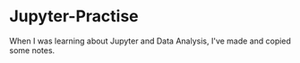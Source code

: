 # Jupyter-Practise
When I was learning about Jupyter and Data Analysis, I've made and copied some notes.
